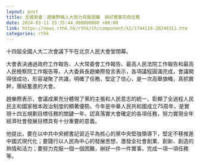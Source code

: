 ```yaml
---
layout: post
title: 全國兩會｜趙樂際稱人大努力克服困難　辦好實事完成任務
date: 2024-03-11 15:35:44.000000000 +08:00
link: https://news.rthk.hk/rthk/ch/component/k2/1744119-20240311.htm
categories: rthk
---
```


十四屆全國人大二次會議下午在北京人民大會堂閉幕。

大會表決通過政府工作報告、人大常委會工作報告、最高人民法院工作報告和最高人民檢察院工作報告等。人大委員長趙樂際發言表示，各項議程圓滿完成，會議開得很成功，形容凝聚了共識，明確了任務，堅定了信心，是一次高舉旗幟，真抓實幹，團結奮進的大會。

趙樂際表示，會議成果充分體現了黨的主張和人民意志的統一，彰顯了全過程人民民主和國家根本政治制度的顯著優勢。今年是中華人民共和國成立75周年，是實現十四五規劃目標任務的關鍵一年，認真落實大會確定的各項任務，努力實現全年經濟社會發展目標具有十分重要的意義。

他提出，要在以中共中央總書記習近平為核心的黨中央堅強領導下，堅定不移推進中國式現代化；要踐行以人民為中心的發展思想，激發全社會創業、創新、創造的熱情和活力；要努力克服一個一個困難，辦好一件一件實事，完成一項一項任務等。

